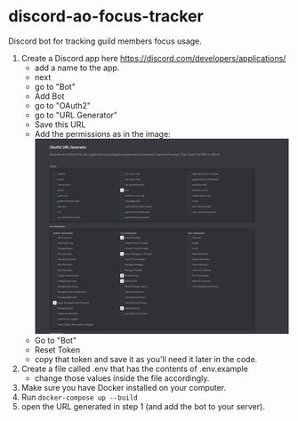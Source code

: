 # discord-ao-focus-tracker
Discord bot for tracking guild members focus usage.


1. Create a Discord app here https://discord.com/developers/applications/
   - add a name to the app.
   - next
   - go to "Bot"
   - Add Bot
   - go to "OAuth2"
   - go to "URL Generator"
   - Save this URL
   - Add the permissions as in the image: ![bot_permissions_img.png](bot_permissions_img.png)
   - Go to "Bot"
   - Reset Token
   - copy that token and save it as you'll need it later in the code.
2. Create a file called .env that has the contents of .env.example
   - change those values inside the file accordingly.
3. Make sure you have Docker installed on your computer.
4. Run `docker-compose up --build`
5. open the URL generated in step 1 (and add the bot to your server).

